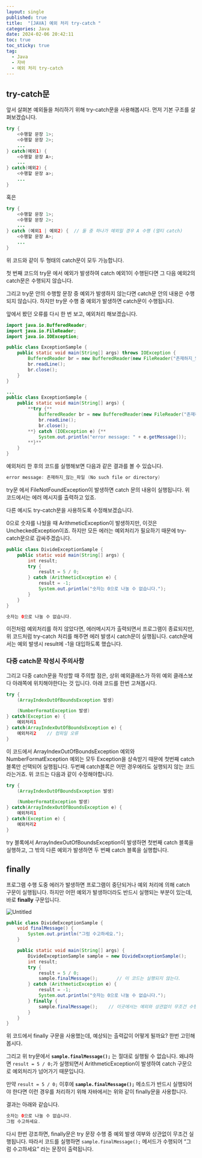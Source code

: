 ```yaml
---
layout: single
published: true
title:  "[JAVA] 예외 처리 try-catch "
categories: Java
date: 2024-02-06 20:42:11
toc: true
toc_sticky: true
tag:   
  - Java
  - 자바
  - 예외 처리 try-catch
---
```


## try-catch문

앞서 살펴본 예외들을 처리하기 위해 try-catch문을 사용해봅시다. 먼저 기본 구조를 살펴보겠습니다.

```java
try {
    <수행할 문장 1>;
    <수행할 문장 2>;
    ...
} catch(예외1) {
    <수행할 문장 A>;
    ...
} catch(예외2) {
    <수행할 문장 a>;
    ...
}
```

혹은 

```java
try {
    <수행할 문장 1>;
    <수행할 문장 2>;
    ...
} catch (예외1 | 예외2) {  // 둘 중 하나가 예외일 경우 A 수행 (멀티 catch)
    <수행할 문장 A>;
    ...
}
```

위 코드와 같이 두 형태의 catch문이 모두 가능합니다. 

첫 번째 코드의 try문 에서 예외가 발생하여 catch 예외1이 수행된다면 그 다음 예외2의 catch문은 수행되지 않습니다. 

그리고 try문 안의 수행할 문장 중 예외가 발생하지 않는다면 catch문 안의 내용은 수행되지 않습니다. 하지만 try문 수행 중 예외가 발생하면 catch문이 수행됩니다.

앞에서 봤던 오류를 다시 한 번 보고, 예외처리 해보겠습니다. 

```java
import java.io.BufferedReader;
import java.io.FileReader;
import java.io.IOException;

public class ExceptionSample {
	public static void main(String[] args) throws IOException {
		BufferedReader br = new BufferedReader(new FileReader("존재하지_않는_파일"));
		br.readLine();
		br.close();
	}
}
```

```java
...
public class ExceptionSample {
	public static void main(String[] args) {
		**try {**
			BufferedReader br = new BufferedReader(new FileReader("존재하지_않는_파일"));
			br.readLine();
			br.close();
		**} catch (IOException e) {**
			System.out.println("error message: " + e.getMessage());
		**}**
	}
}
```

예외처리 한 후의 코드를 실행해보면 다음과 같은 결과를 볼 수 있습니다. 

```java
error message: 존재하지_않는_파일 (No such file or directory)
```

try문 에서 FileNotFoundException이 발생하면 catch 문의 내용이 실행됩니다. 위 코드에서는 에러 메시지를 출력하고 있죠. 

다른 예시도 try-catch문을 사용하도록 수정해보겠습니다. 

0으로 숫자를 나눴을 때 ArithmeticException이 발생하지만, 이것은 UncheckedException이죠. 하지만 모든 에러는 예외처리가 필요하기 때문에 try-catch문으로 감싸주겠습니다. 

```java
public class DivideExceptionSample {
	public static void main(String[] args) {
		int result;
		try {
			result = 5 / 0;
		} catch (ArithmeticException e) {
			result = -1;
			System.out.println("숫자는 0으로 나눌 수 없습니다.");
		}
	}
}
```

```java
숫자는 0으로 나눌 수 없습니다.
```

이전처럼 예외처리를 하지 않았다면, 에러메시지가 출력되면서 프로그램이 종료되지만, 위 코드처럼 try-catch 처리를 해주면 에러 발생시 catch문이 실행됩니다. catch문에서는 예외 발생시 result에 -1을 대입하도록 했습니다. 

### 다중 catch문 작성시 주의사항

그리고 다중 catch문을 작성할 때 주의할 점은, 상위 예외클래스가 하위 예외 클래스보다 아래쪽에 위치해야한다는 것 입니다. 아래 코드를 한번 고쳐봅시다.

```java
try {
	(ArrayIndexOutOfBoundsException 발생)

	(NumberFormatException 발생)
} catch(Exception e) {
	예외처리1
} catch(ArrayIndexOutOfBoundsException e) {
	예외처리2    // 컴파일 오류
}
```

이 코드에서 ArrayIndexOutOfBoundsException 예외와 NumberFormatException 예외는 모두 Exception을 상속받기 때문에 첫번째 catch 블록만 선택되어 실행됩니다. 두번째 catch블록은 어떤 경우에라도 실행되지 않는 코드라는거죠. 위 코드는 다음과 같이 수정해야합니다.

```java
try {
	(ArrayIndexOutOfBoundsException 발생)

	(NumberFormatException 발생)
} catch(ArrayIndexOutOfBoundsException e) {
	예외처리1
} catch(Exception e) {
	예외처리2 
}
```

try 블록에서 ArrayIndexOutOfBoundsException이 발생하면 첫번째 catch 블록을 실행하고, 그 밖의 다른 예외가 발생하면 두 번째 catch 블록을 실행합니다. 

## finally

프로그램 수행 도중 에러가 발생하면 프로그램이 중단되거나 예외 처리에 의해 catch 구문이 실행됩니다. 하지만 어떤 예외가 발생하더라도 반드시 실행되는 부분이 있는데, 바로 **finally** 구문입니다. 

![Untitled](https://prod-files-secure.s3.us-west-2.amazonaws.com/e8f11927-b70c-4524-9227-a3efac08e7aa/bba2e328-9629-41fd-bf3c-d44836451618/Untitled.png)

```java
public class DivideExceptionSample {
    void finalMessage() {
        System.out.println("그럼 수고하세요.");
    }

    public static void main(String[] args) {
        DivideExceptionSample sample = new DivideExceptionSample();
        int result;
        try {
            result = 5 / 0;
            sample.finalMessage();       // 이 코드는 실행되지 않는다.
        } catch (ArithmeticException e) {
            result = -1;
            System.out.println("숫자는 0으로 나눌 수 없습니다.");
        } finally {
            sample.finalMessage();    // 이곳에서는 예외와 상관없이 무조건 수행된다.
        }
    }
}
```

위 코드에서 finally 구문을 사용했는데, 예상되는 출력값이 어떻게 될까요? 한번 고민해봅시다. 

그리고 위 try문에서 **`sample.finalMessage();`** 는 절대로 실행될 수 없습니다. 
왜냐하면 `result = 5 / 0;`가 실행되면서 ArithmeticException이 발생하여 catch 구문으로 예외처리가 넘어가기 때문입니다. 

만약 `result = 5 / 0;` 이후에 **`sample.finalMessage();`** 메소드가 반드시 실행되어야 한다면 이런 경우를 처리하기 위해 자바에서는 위와 같이 finally문을 사용합니다. 

결과는 아래와 같습니다.

```java
숫자는 0으로 나눌 수 없습니다.
그럼 수고하세요.
```

다시 한번 강조하면, finally문은 try 문장 수행 중 예외 발생 여부와 상관없이 무조건 실행됩니다. 따라서 코드를 실행하면 `sample.finalMessage();` 메서드가 수행되어 “그럼 수고하세요” 라는 문장이 출력됩니다.